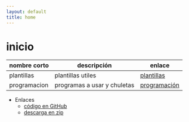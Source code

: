 ```yaml
---
layout: default
title: home
--- 
```

# inicio 

| nombre corto   | descripción        |   enlace           |  
| ---------------| ------------------ | -------------------|  
| plantillas  |   plantillas utiles    | [plantillas](plantillas.html)|  
| programacion   | programas a usar y chuletas | [programación](programacion.html)|  


* Enlaces
    - [código en GitHub](https://github.com/javieriranzo3/plantillajekyll)
    - [descarga en zip](https://github.com/javieriranzo3/plantillajekyll/archive/gh-pages.zip)
